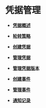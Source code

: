 # 凭据管理<a name="dew_01_9994"></a>

-   **[凭据概述](凭据概述.md)**  

-   **[轮转策略](轮转策略.md)**  

-   **[创建凭据](创建凭据.md)**  

-   **[管理凭据](管理凭据.md)**  

-   **[管理凭据版本](管理凭据版本.md)**  

-   **[创建事件](创建事件.md)**  

-   **[管理事件](管理事件.md)**  

-   **[通知记录](通知记录.md)**  


